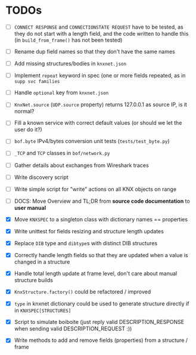 TODOs
=====

- [ ] `CONNECT RESPONSE` and `CONNECTIONSTATE REQUEST` have to be tested, as they do not start with a length field, and the code written to handle this (in `build_from_frame()` has not been tested)
- [ ] Rename dup field names so that they don't have the same names
- [ ] Add missing structures/bodies in `knxnet.json`
- [ ] Implement `repeat` keyword in spec (one or more fields repeated, as in `supp svc families`
- [ ] Handle `optional` key from `knxnet.json`
- [ ] `KnxNet.source` (`UDP.source` property) returns 127.0.0.1 as source IP, is it normal? 
- [ ] Fill a known service with correct default values (or should we let the user do it?)
- [ ] `bof.byte` IPv4/bytes conversion unit tests (`tests/test_byte.py`)
- [ ] `_TCP` and `TCP` classes in `bof/network.py` 
- [ ] Gather details about exchanges from Wireshark traces
- [ ] Write discovery script
- [ ] Write simple script for "write" actions on all KNX objects on range
- [ ] DOCS: Move Overview and TL;DR from **source code documentation** to **user manual**

- [X] Move `KNXSPEC` to a singleton class with dictionary names == properties
- [X] Write unittest for fields resizing and structure length updates
- [X] Replace `DIB` type and `dibtype`s with distinct DIB structures
- [X] Correctly handle length fields so that they are updated when a value is changed in a structure
- [X] Handle total length update at frame level, don't care about manual structure builds
- [X] `KnxStructure.factory()` could be refactored / improved
- [X] `type` in knxnet dictionary could be used to generate structure directly if in `KNXSPEC[STRUCTURES]`
- [X] Script to simulate boiboite (just reply valid DESCRIPTION_RESPONSE when sending valid DESCRIPTION_REQUEST :))
- [X] Write methods to add and remove fields (properties) from a structure / frame
